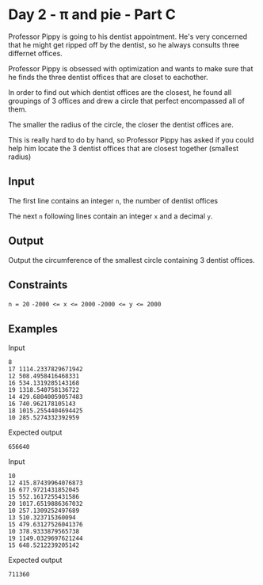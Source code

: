 # Day 2 - π and pie  - Part C

Professor Pippy is going to his dentist appointment. He's very concerned that
he might get ripped off by the dentist, so he always consults three differnet
offices.

Professor Pippy is obsessed with optimization and wants to make sure that he finds the three dentist
offices that are closet to eachother.

In order to find out which dentist offices are the closest, he found all
groupings of 3 offices and drew a circle that perfect encompassed all of them.

The smaller the radius of the circle, the closer the dentist offices are.

This is really hard to do by hand, so Professor Pippy has asked if you could
help him locate the 3 dentist offices that are closest together (smallest radius)

## Input

The first line contains an integer `n`, the number of dentist offices

The next `n` following lines contain an integer `x` and a decimal `y`.

## Output

Output the circumference of the smallest circle containing 3 dentist offices.

## Constraints
`n = 20`
`-2000 <= x <= 2000`
`-2000 <= y <= 2000`

## Examples

Input
```
8
17 1114.2337829671942
12 508.4958416468331
16 534.1319285143168
19 1318.540758136722
14 429.68040059057483
16 740.962178105143
18 1015.2554404694425
10 285.5274332392959
```

Expected output
```
656640
```

Input
```
10
12 415.87439964076873
16 677.9721431852045
15 552.1617255431586
20 1017.6519886367032
10 257.1309252497689
13 510.323715360094
15 479.63127526041376
10 378.9333879565738
19 1149.0329697621244
15 648.5212239205142
```

Expected output
```
711360
```

